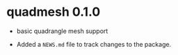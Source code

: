 # quadmesh 0.1.0

* basic quadrangle mesh support

* Added a `NEWS.md` file to track changes to the package.



